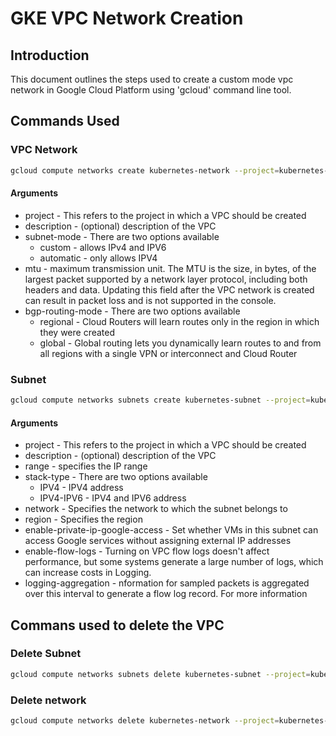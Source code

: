 # GKE VPC Network Creation

## Introduction
This document outlines the steps used to create a custom mode vpc network in Google Cloud Platform using 'gcloud' command line tool.

## Commands Used
### VPC Network
```bash
gcloud compute networks create kubernetes-network --project=kubernetes-learning-433210 --description=VPC\ created\ for\ GKE --subnet-mode=custom --mtu=1460 --bgp-routing-mode=regional
```
#### Arguments
* project - This refers to the project in which a VPC should be created
* description - (optional) description of the VPC
* subnet-mode - There are two options available
  * custom - allows IPv4 and IPV6
  * automatic - only allows IPV4
* mtu - maximum transmission unit. The MTU is the size, in bytes, of the largest packet supported by a network layer protocol, including both headers and data. Updating this field after the VPC network is created can result in packet loss and is not supported in the console.
* bgp-routing-mode - There are two options available
  * regional - Cloud Routers will learn routes only in the region in which they were created
  * global - Global routing lets you dynamically learn routes to and from all regions with a single VPN or interconnect and Cloud Router

### Subnet

```bash
gcloud compute networks subnets create kubernetes-subnet --project=kubernetes-learning-433210 --description=Subnet\ created\ for\ Kubernetes --range=10.0.1.0/24 --stack-type=IPV4_ONLY --network=kubernetes-network --region=asia-south1 --enable-private-ip-google-access --enable-flow-logs --logging-aggregation-interval=interval-5-sec --logging-flow-sampling=0.5 --logging-metadata=include-all
```

#### Arguments
* project - This refers to the project in which a VPC should be created
* description - (optional) description of the VPC
* range - specifies the IP range
* stack-type - There are two options available
  * IPV4 - IPV4 address
  * IPV4-IPV6 - IPV4 and IPV6 address
* network - Specifies the network to which the subnet belongs to
* region - Specifies the region
* enable-private-ip-google-access - Set whether VMs in this subnet can access Google services without assigning external IP addresses
* enable-flow-logs - Turning on VPC flow logs doesn't affect performance, but some systems generate a large number of logs, which can increase costs in Logging.
* logging-aggregation - nformation for sampled packets is aggregated over this interval to generate a flow log record. For more information

## Commans used to delete the VPC

### Delete Subnet

```bash
gcloud compute networks subnets delete kubernetes-subnet --project=kubernetes-learning-433210 --region=asia-south1
```

### Delete network

```bash
gcloud compute networks delete kubernetes-network --project=kubernetes-learning-433210
```
